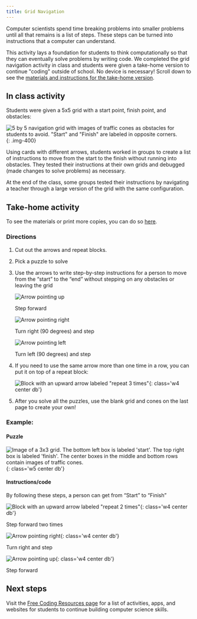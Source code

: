 ```yaml
---
title: Grid Navigation
---
```

Computer scientists spend time breaking problems into smaller problems until all that remains is a list of steps. These steps can be turned into instructions that a computer can understand.

This activity lays a foundation for students to think computationally so that they can eventually solve problems by writing code. We completed the grid navigation activity in class and students were given a take-home version to continue "coding" outside of school. No device is necessary! Scroll down to see the [materials and instructions for the take-home version](#take-home-activity).

## In class activity

Students were given a 5x5 grid with a start point, finish point, and obstacles:


![5 by 5 navigation grid with images of traffic cones as obstacles for students to avoid. "Start" and "Finish" are labeled in opposite corners.](/images/uploads/unplugged-navigation-grid.jpg){: .img-400}

Using cards with different arrows, students worked in groups to create a list of instructions to move from the start to the finish without running into obstacles. They tested their instructions at their own grids and debugged (made changes to solve problems) as necessary.

At the end of the class, some groups tested their instructions by navigating a teacher through a large version of the grid with the same configuration.

## Take-home activity

To see the materials or print more copies, you can do so [here](https://docs.google.com/document/d/1S7mOSWL2e_y9tik7MfE6TOyTafUp_x6DcYcL9huPacw/export?format=pdf).

### Directions

1. Cut out the arrows and repeat blocks.
2. Pick a puzzle to solve
3. Use the arrows to write step-by-step instructions for a person to move from the “start” to the “end” without stepping on any obstacles or leaving the grid
   
   <div class="fl w-33 pa1 tc">
    <img class='h4-l h3-m h3' src='/images/uploads/up_arrow.png' alt='Arrow pointing up'>
    <p>Step forward</p>
   </div>
   <div class="fl w-33 pa1 tc">
    <img  class='h4-l h3-m h3' src='/images/uploads/turn_right.png' alt='Arrow pointing right'>
    <p>Turn right (90 degrees) and step</p>
   </div>
   <div class="fl w-33 pa1 tc">
    <img  class='h4-l h3-m h3' src='/images/uploads/turn_left.png' alt='Arrow pointing left'>
    <p>Turn left (90 degrees) and step</p>
   </div>
   <div class='cb'></div>
4. If you need to use the same arrow more than one time in a row, you can put it on top of a repeat block:

    ![Block with an upward arrow labeled "repeat 3 times"](/images/uploads/repeat_3_times.png){: class='w4 center db'}

5. After you solve all the puzzles, use the blank grid and cones on the last page to create your own!

### Example:

<h4 class='tc'>Puzzle</h4> 

![Image of a 3x3 grid. The bottom left box is labeled 'start'. The top right box is labeled 'finish'. The center boxes in the middle and bottom rows contain images of traffic cones.](/images/uploads/example_grid_puzzle.png){: class='w5 center db'}


<h4 class='tc'>Instructions/code</h4>

By following these steps, a person can get from “Start” to “Finish”

![Block with an upward arrow labeled "repeat 2 times"](/images/uploads/repeat_2_times.png){: class='w4 center db'}

<p class='tc'>Step forward two times</p>


![Arrow pointing right](/images/uploads/turn_right.png){: class='w4 center db'}
<p class='tc'>Turn right and step</p>


![Arrow pointing up](/images/uploads/up_arrow.png){: class='w4 center db'}
<p class='tc'>Step forward</p>



## Next steps

Visit the [Free Coding Resources page](/resources) for a list of activities, apps, and websites for students to continue building computer science skills.